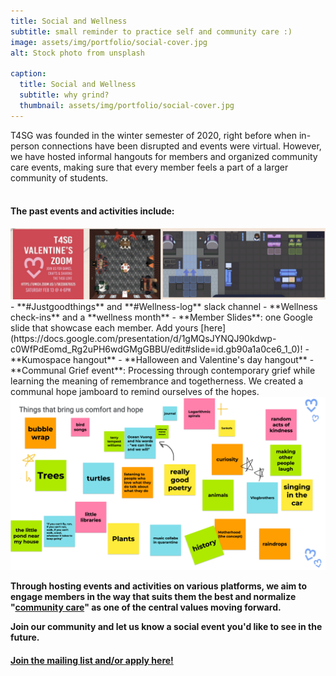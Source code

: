 ```yaml
---
title: Social and Wellness
subtitle: small reminder to practice self and community care :)
image: assets/img/portfolio/social-cover.jpg
alt: Stock photo from unsplash

caption:
  title: Social and Wellness 
  subtitle: why grind?
  thumbnail: assets/img/portfolio/social-cover.jpg
---
```


T4SG was founded in the winter semester of 2020, right before when in-person connections have been disrupted and events were virtual. However, we have hosted informal hangouts for members and organized community care events, making sure that every member feels a part of a larger community of students.
<br>
<br>
<h4>The past events and activities include:</h4>
<div style="text-align:center"><img src="assets/img/portfolio/social-events-2020.png" alt="Screenshot showing the valentines event and kumospace for halloween."></div>
- **#Justgoodthings** and **#Wellness-log** slack channel
- **Wellness check-ins** and a **wellness month**
- **Member Slides**: one Google slide that showcase each
member. Add yours [here](https://docs.google.com/presentation/d/1gMQsJYNQJ90kdwp-c0WfPdEomd_Rg2uPH6wdGMgGBBU/edit#slide=id.gb90a1a0ce6_1_0)! 
- **Kumospace hangout**
- **Halloween and Valentine's day hangout**
- **Communal Grief event**: Processing through contemporary grief while learning the meaning of remembrance and togetherness. We created a communal hope jamboard to remind ourselves of the hopes.
<div style="text-align:center"><img src="assets/img/portfolio/communal-hope.png" alt="Jamboard showing some of the things that gives us hope, including: trees, log spirals, random act of kindness, turtles, and so on."></div>

**Through hosting events and activities on various platforms, we aim to engage members in the way that suits them the best and normalize "[community care](https://mashable.com/article/community-care-versus-self-care)" as one of the central values moving forward.**
 
**Join our community and let us know a social event you'd like to see in the future.**
<h4><a href="https://t4sg.typeform.com/to/Az5vb9GU">Join the mailing list and/or apply here!</a></h4>

